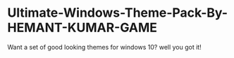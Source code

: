 # Ultimate-Windows-Theme-Pack-By-HEMANT-KUMAR-GAME
Want a set of good looking themes for windows 10? well you got it!

